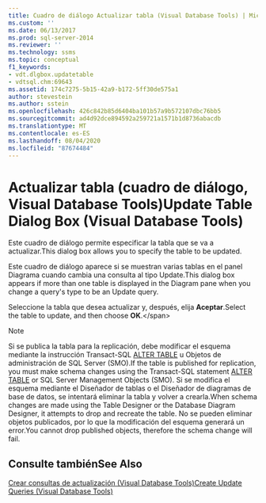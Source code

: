 ```yaml
---
title: Cuadro de diálogo Actualizar tabla (Visual Database Tools) | Microsoft Docs
ms.custom: ''
ms.date: 06/13/2017
ms.prod: sql-server-2014
ms.reviewer: ''
ms.technology: ssms
ms.topic: conceptual
f1_keywords:
- vdt.dlgbox.updatetable
- vdtsql.chm:69643
ms.assetid: 174c7275-5b15-42a9-b172-5ff30de575a1
author: stevestein
ms.author: sstein
ms.openlocfilehash: 426c842b85d6404ba101b57a9b572107dbc76bb5
ms.sourcegitcommit: ad4d92dce894592a259721a1571b1d8736abacdb
ms.translationtype: MT
ms.contentlocale: es-ES
ms.lasthandoff: 08/04/2020
ms.locfileid: "87674484"
---
```

# <a name="update-table-dialog-box-visual-database-tools"></a><span data-ttu-id="57638-102">Actualizar tabla (cuadro de diálogo, Visual Database Tools)</span><span class="sxs-lookup"><span data-stu-id="57638-102">Update Table Dialog Box (Visual Database Tools)</span></span>
  <span data-ttu-id="57638-103">Este cuadro de diálogo permite especificar la tabla que se va a actualizar.</span><span class="sxs-lookup"><span data-stu-id="57638-103">This dialog box allows you to specify the table to be updated.</span></span>  
  
 <span data-ttu-id="57638-104">Este cuadro de diálogo aparece si se muestran varias tablas en el panel Diagrama cuando cambia una consulta al tipo Update.</span><span class="sxs-lookup"><span data-stu-id="57638-104">This dialog box appears if more than one table is displayed in the Diagram pane when you change a query's type to be an Update query.</span></span>  
  
 <span data-ttu-id="57638-105">Seleccione la tabla que desea actualizar y, después, elija **Aceptar**.</span><span class="sxs-lookup"><span data-stu-id="57638-105">Select the table to update, and then choose **OK**.\</span></span>  
  
> [!NOTE]  
>  <span data-ttu-id="57638-106">Si se publica la tabla para la replicación, debe modificar el esquema mediante la instrucción Transact-SQL [ALTER TABLE](/sql/t-sql/statements/alter-table-transact-sql) u Objetos de administración de SQL Server (SMO).</span><span class="sxs-lookup"><span data-stu-id="57638-106">If the table is published for replication, you must make schema changes using the Transact-SQL statement [ALTER TABLE](/sql/t-sql/statements/alter-table-transact-sql) or SQL Server Management Objects (SMO).</span></span> <span data-ttu-id="57638-107">Si se modifica el esquema mediante el Diseñador de tablas o el Diseñador de diagramas de base de datos, se intentará eliminar la tabla y volver a crearla.</span><span class="sxs-lookup"><span data-stu-id="57638-107">When schema changes are made using the Table Designer or the Database Diagram Designer, it attempts to drop and recreate the table.</span></span> <span data-ttu-id="57638-108">No se pueden eliminar objetos publicados, por lo que la modificación del esquema generará un error.</span><span class="sxs-lookup"><span data-stu-id="57638-108">You cannot drop published objects, therefore the schema change will fail.</span></span>  
  
## <a name="see-also"></a><span data-ttu-id="57638-109">Consulte también</span><span class="sxs-lookup"><span data-stu-id="57638-109">See Also</span></span>  
 [<span data-ttu-id="57638-110">Crear consultas de actualización &#40;Visual Database Tools&#41;</span><span class="sxs-lookup"><span data-stu-id="57638-110">Create Update Queries &#40;Visual Database Tools&#41;</span></span>](visual-database-tools.md)  
  
  
